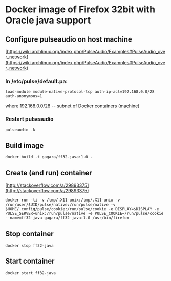 # Docker image of Firefox 32bit with Oracle java support

## Configure pulseaudio on host machine
[https://wiki.archlinux.org/index.php/PulseAudio/Examples#PulseAudio_over_network](https://wiki.archlinux.org/index.php/PulseAudio/Examples#PulseAudio_over_network)

### In /etc/pulse/default.pa:
```
load-module module-native-protocol-tcp auth-ip-acl=192.168.0.0/28 auth-anonymous=1
```
where 192.168.0.0/28 -- subnet of Docker containers (machine)

### Restart pulseaudio
```
pulseaudio -k
```

## Build image
```
docker build -t gagara/ff32-java:1.0 .
```

## Create (and run) container
[http://stackoverflow.com/a/29893375](http://stackoverflow.com/a/29893375)
```
docker run -ti -v /tmp/.X11-unix:/tmp/.X11-unix -v /run/user/$UID/pulse/native:/run/pulse/native -v $HOME/.config/pulse/cookie:/run/pulse/cookie -e DISPLAY=$DISPLAY -e PULSE_SERVER=unix:/run/pulse/native -e PULSE_COOKIE=/run/pulse/cookie --name=ff32-java gagara/ff32-java:1.0 /usr/bin/firefox 
```

## Stop container
```
docker stop ff32-java
```

## Start container
```
docker start ff32-java
```
